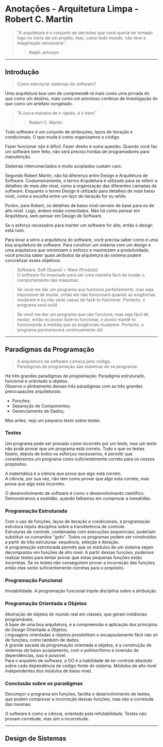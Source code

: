 # Anotações - Arquitetura Limpa - Robert C. Martin

> "A arquitetura é o conjunto de decisões que você queria ter tomado logo no início de um projeto,
> mas, como todo mundo, não teve a imaginação necessária".
>> Ralph Johnson

---
## Introdução

> Como estruturar sistemas de software?

Uma arquitetura boa vem de compreendê-la mais como uma jornada do que como um destino,
mais como um processo contínuo de investigação do que como um artefato congelado.

> "A única maneira de ir rápido, é ir bem."
>> Robert C. Martin

Todo software é um conjunto de atribuções, laços de iteração e condicionais.
O que muda é como organizamos o código.

Fazer funcionar não é difícil. Fazer direito é outra questão.
Quando você faz um software bem feito, não será preciso hordas de programadores para manutenção.

Sistemas interconectados e muito acoplados custam caro.

Segundo Robert Martin, não há diferença entre Design e Arquitetura de Software.
Costumeiramente, o termo Arquitetura é utilizado para se referir a detalhes de mais alto nível, como a organização das diferentes camadas de software.
Enquanto o termo Design é utilizado para detalhes de mais baixo nível, como a escolha entre um laço de iteração for ou while.

Porém, para Robert, os detalhes de baixo nível servem de base para os de alto nível. Logo, ambos estão conectados.
Não há como pensar em Arquitetura, sem pensar em Design de Software.

Se o esforço necessário para manter um software for alto, então o design está ruim.

Para levar a sério a arquitetura do software, você precisa saber como é uma
boa arquitetura de software. Para construir um sistema com um design e
uma arquitetura que minimizem o esforço e maximizem a produtividade,
você precisa saber quais atributos da arquitetura do sistema podem
concretizar esses objetivos.

> Software: Soft (Suave) + Ware (Produto)<br>
> O software foi inventado para ser uma maneira fácil de mudar o comportamento das máquinas.

> Se você me der um programa que funcione perfeitamente, mas seja
impossível de mudar, então ele não funcionará quando as exigências
mudarem e eu não serei capaz de fazê-lo funcionar. Portanto, o
programa será inútil.

> Se você me der um programa que não funcione, mas seja fácil de
mudar, então eu posso fazê-lo funcionar, e posso mantê-lo
funcionando à medida que as exigências mudarem. Portanto, o
programa permanecerá continuamente útil.

---
## Paradigmas da Programação
> A arquitetura de software começa pelo código.<br>
> Paradigmas de programação são maneiras de se programar.<br>

Há três grandes paradigmas de programação: Paradigma estruturado, funcional e orientado a objetos.<br>
Observe o alinhamento desses três paradigmas com as três grandes preocupações arquiteturais:
- Funções;
- Separação de Componentes;
- Gerenciamento de Dados;

Mas antes, veja um pequeno texto sobre testes.

### Testes
Um programa pode ser provado como incorreto por um teste, mas um teste não pode provar que um programa está correto.
Tudo o que os testes fazem, depois de todos os esforços necessários, é permitir que consideremos um programa como suficientemente correto para os nossos propósitos.

A matemática é a ciência que prova que algo está correto.<br>
A ciência, por sua vez, não tem como provar que algo está correto, mas prova que algo está incorreto.

O desenvolvimento de software é como o desenvolvimento científico. Demonstramos a exatidão, quando falhamos em comprovar a inexatidão.

### Programação Estruturada
Com o uso de funções, laços de iteração e condicionais, a programação estrutura impôs disciplina sobre a transferência de controle.<br>
Estruturas de controle, combinadas com execuções sequenciais, poderiam substituir os comandos "goto". Todos os programas podem ser construídos a partir de três estruturas: sequência, seleção e iteração.<br>
A programação estruturada permite que os módulos de um sistema sejam decompostos em funções de alto nível. A partir dessas funções, podemos realizar testes para tentar provar que estas pequenas funções estão incorretas. Se os testes não conseguirem provar a incorreção das funções, então elas serão suficientemente corretas para o propósito.

### Programação Funcional
Imutabilidade. A programação funcional impõe disciplina sobre a atribuição.

### Programação Orientada a Objetos
Abstração de objetos do mundo real em classes, que geram instâncias programáveis.<br>
A base de uma boa arquitetura, é a compreensão e aplicação dos princípios do Design Orientado a Objetos.<br>
Linguagens orientadas a objetos possibilitam o encapsulamento fácil não só de funções, como também de dados.<br>
A grande sacada da programação orientada a objetos, é a construção de sistemas de baixo acoplamento, com o polimorfismo e inversão de dependências, isso é possível.<br>
Para o arquiteto de software, a OO é a habilidade de ter controle absoluto sobre cada dependência de código-fonte do sistema. Módulos de alto nível independentes dos módulos de baixo nível.

### Conclusão sobre os paradigmas
Decompor o programa em funções, facilita o desenvolvimento de testes, que podem comprovar a incorreção dessas funções, mas não a corretude das mesmas.

O software é como a ciência, orientado pela refutabilidade. Testes não provam corretude, mas sim a incorretude.

---
## Design de Sistemas
